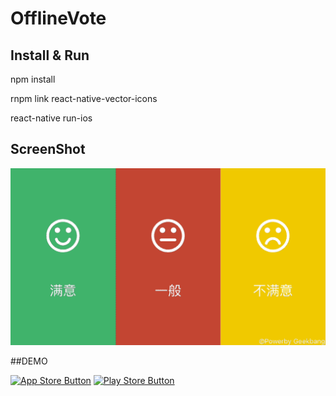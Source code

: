 # OfflineVote

## Install & Run

npm install

rnpm link react-native-vector-icons

react-native run-ios

## ScreenShot

![](doc/shotscreen.gif)

##DEMO

[![App Store Button](http://imgur.com/y8PTxr9.png "App Store Button")](https://itunes.apple.com/us/app/dian-zan-ba/id1089035206?ls=1&mt=8)
[![Play Store Button](http://imgur.com/utWa1co.png "Play Store Button")](https://github.com/hjue/OfflineVote/blob/master/qcon-vote-1.0.apk?raw=true)
